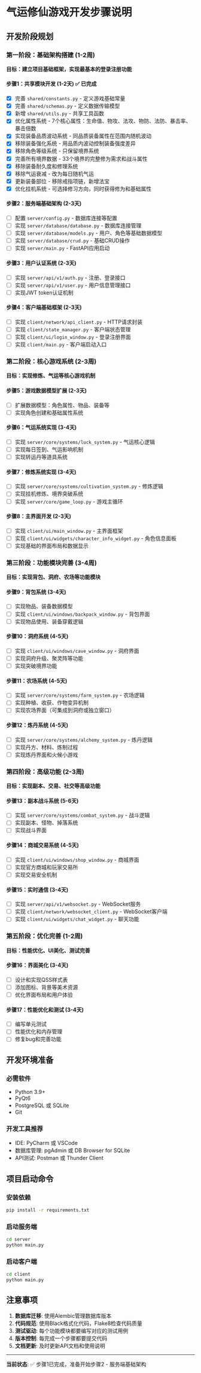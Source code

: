 # 气运修仙游戏开发步骤说明

## 开发阶段规划

### 第一阶段：基础架构搭建 (1-2周)
**目标：建立项目基础框架，实现最基本的登录注册功能**

#### 步骤1：共享模块开发 (1-2天) ✅ 已完成
- [x] 完善 `shared/constants.py` - 定义游戏基础常量
- [x] 完善 `shared/schemas.py` - 定义数据传输模型
- [x] 新增 `shared/utils.py` - 共享工具函数
- [x] 优化属性系统 - 7个核心属性：生命值、物攻、法攻、物防、法防、暴击率、暴击倍数
- [x] 实现装备品质波动系统 - 同品质装备属性在范围内随机波动
- [x] 移除装备强化系统 - 用品质内波动控制装备强度差异
- [x] 移除角色等级系统 - 只保留境界系统
- [x] 完善所有境界数据 - 33个境界的完整修为需求和战斗属性
- [x] 移除装备耐久度和修理系统
- [x] 移除气运衰减 - 改为每日随机气运
- [x] 更新装备部位 - 移除戒指项链，新增法宝
- [x] 优化挂机系统 - 可选择修习方向，同时获得修为和基础属性

#### 步骤2：服务端基础架构 (2-3天)
- [ ] 配置 `server/config.py` - 数据库连接等配置
- [ ] 实现 `server/database/database.py` - 数据库连接管理
- [ ] 实现 `server/database/models.py` - 用户、角色等基础数据模型
- [ ] 实现 `server/database/crud.py` - 基础CRUD操作
- [ ] 实现 `server/main.py` - FastAPI应用启动

#### 步骤3：用户认证系统 (2-3天)
- [ ] 实现 `server/api/v1/auth.py` - 注册、登录接口
- [ ] 实现 `server/api/v1/user.py` - 用户信息管理接口
- [ ] 实现JWT token认证机制

#### 步骤4：客户端基础框架 (2-3天)
- [ ] 实现 `client/network/api_client.py` - HTTP请求封装
- [ ] 实现 `client/state_manager.py` - 客户端状态管理
- [ ] 实现 `client/ui/login_window.py` - 登录注册界面
- [ ] 实现 `client/main.py` - 客户端启动入口

### 第二阶段：核心游戏系统 (2-3周)
**目标：实现修炼、气运等核心游戏机制**

#### 步骤5：游戏数据模型扩展 (2-3天)
- [ ] 扩展数据模型：角色属性、物品、装备等
- [ ] 实现角色创建和基础属性系统

#### 步骤6：气运系统实现 (3-4天)
- [ ] 实现 `server/core/systems/luck_system.py` - 气运核心逻辑
- [ ] 实现每日签到、气运影响机制
- [ ] 实现转运丹等道具系统

#### 步骤7：修炼系统实现 (3-4天)
- [ ] 实现 `server/core/systems/cultivation_system.py` - 修炼逻辑
- [ ] 实现挂机修炼、境界突破系统
- [ ] 实现 `server/core/game_loop.py` - 游戏主循环

#### 步骤8：主界面开发 (2-3天)
- [ ] 实现 `client/ui/main_window.py` - 主界面框架
- [ ] 实现 `client/ui/widgets/character_info_widget.py` - 角色信息面板
- [ ] 实现基础的界面布局和数据显示

### 第三阶段：功能模块完善 (3-4周)
**目标：实现背包、洞府、农场等功能模块**

#### 步骤9：背包系统 (3-4天)
- [ ] 实现物品、装备数据模型
- [ ] 实现 `client/ui/windows/backpack_window.py` - 背包界面
- [ ] 实现物品使用、装备穿戴逻辑

#### 步骤10：洞府系统 (4-5天)
- [ ] 实现 `client/ui/windows/cave_window.py` - 洞府界面
- [ ] 实现洞府升级、聚灵阵等功能
- [ ] 实现突破境界功能

#### 步骤11：农场系统 (4-5天)
- [ ] 实现 `server/core/systems/farm_system.py` - 农场逻辑
- [ ] 实现种植、收获、作物变异机制
- [ ] 实现农场界面（可集成到洞府或独立窗口）

#### 步骤12：炼丹系统 (4-5天)
- [ ] 实现 `server/core/systems/alchemy_system.py` - 炼丹逻辑
- [ ] 实现丹方、材料、炼制过程
- [ ] 实现炼丹界面和火候小游戏

### 第四阶段：高级功能 (2-3周)
**目标：实现副本、交易、社交等高级功能**

#### 步骤13：副本战斗系统 (5-6天)
- [ ] 实现 `server/core/systems/combat_system.py` - 战斗逻辑
- [ ] 实现副本、怪物、掉落系统
- [ ] 实现战斗界面

#### 步骤14：商城交易系统 (4-5天)
- [ ] 实现 `client/ui/windows/shop_window.py` - 商城界面
- [ ] 实现官方商城和玩家交易所
- [ ] 实现交易安全机制

#### 步骤15：实时通信 (3-4天)
- [ ] 实现 `server/api/v1/websocket.py` - WebSocket服务
- [ ] 实现 `client/network/websocket_client.py` - WebSocket客户端
- [ ] 实现 `client/ui/widgets/chat_widget.py` - 聊天功能

### 第五阶段：优化完善 (1-2周)
**目标：性能优化、UI美化、测试完善**

#### 步骤16：界面美化 (3-4天)
- [ ] 设计和实现QSS样式表
- [ ] 添加图标、背景等美术资源
- [ ] 优化界面布局和用户体验

#### 步骤17：性能优化和测试 (3-4天)
- [ ] 编写单元测试
- [ ] 性能优化和内存管理
- [ ] 修复bug和完善功能

## 开发环境准备

### 必需软件
- Python 3.9+
- PyQt6
- PostgreSQL 或 SQLite
- Git

### 开发工具推荐
- IDE: PyCharm 或 VSCode
- 数据库管理: pgAdmin 或 DB Browser for SQLite
- API测试: Postman 或 Thunder Client

## 项目启动命令

### 安装依赖
```bash
pip install -r requirements.txt
```

### 启动服务端
```bash
cd server
python main.py
```

### 启动客户端
```bash
cd client
python main.py
```

## 注意事项

1. **数据库迁移**: 使用Alembic管理数据库版本
2. **代码规范**: 使用Black格式化代码，Flake8检查代码质量
3. **测试驱动**: 每个功能模块都要编写对应的测试用例
4. **版本控制**: 每完成一个步骤都要提交代码
5. **文档更新**: 及时更新API文档和使用说明

---

**当前状态**: ✅ 步骤1已完成，准备开始步骤2 - 服务端基础架构
